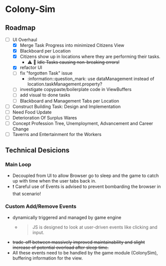 # Colony-Sim
## Roadmap
- [ ] UI Overhaul
  - [x] Merge Task Progress into minimized Citizens View
  - [x] Blackboard per Location
  - [x] Citizens show up in locations where they are performing their tasks.
    - :warning: :bug: ~~Idle Tasks causing non-breaking errors!~~
  - [x] refactor UI
  - [ ] fix "forgotten Task" issue
    - :information::question_mark: use dataManagement instead of location.taskManagement.property?
  - [ ] investigate copypaste/boilerplate code in ViewBuffers
  - [ ] add visual to done tasks
  - [ ] Blackboard and Management Tabs per Location
- [ ] Construct Building Task: Design and Implementation
- [ ] Need Food Update
- [ ] Deterioration Of Surplus Wares
- [ ] Concept Profession Tree, Unemployment, Advancement and Career Change
- [ ] Taverns and Entertainment for the Workers

## Technical Desicions
### Main Loop
- Decoupled from UI to allow Browser go to sleep and the game to catch up with time when the user tabs back in.
- :exclamation: Careful use of Events is advised to prevent bombarding the browser in that scenario!

### Custom Add/Remove Events
- dynamically triggered and managed by game engine
  - > JS is designed to look at user-driven events like clicking and input.
- ~~trade-off between massively improved maintainability and slight increase of potential overload after sleep time.~~
- All these events need to be handled by the game module (ColonySim), buffering information for the view.